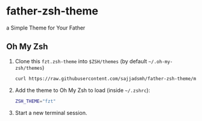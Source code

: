 # father-zsh-theme
a Simple Theme for Your Father

## Oh My Zsh

1. Clone this ```fzt.zsh-theme``` into `$ZSH/themes` (by default `~/.oh-my-zsh/themes`)

    ```sh
    curl https://raw.githubusercontent.com/sajjadsmh/father-zsh-theme/master/fzt.zsh-theme -o $ZSH/themes
    ```

2. Add the theme to Oh My Zsh to load (inside `~/.zshrc`):

    ```sh
    ZSH_THEME="fzt"
    ```

3. Start a new terminal session.
